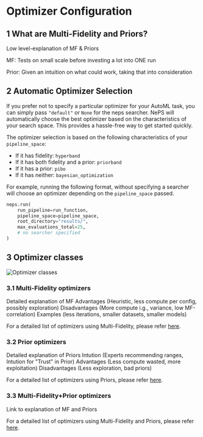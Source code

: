 # Optimizer Configuration

## 1 What are Multi-Fidelity and Priors?

Low level-explanation of MF & Priors

MF: Tests on small scale before investing a lot into ONE run

Prior: Given an intuition on what could work, taking that into consideration

## 2 Automatic Optimizer Selection

If you prefer not to specify a particular optimizer for your AutoML task, you can simply pass `"default"` or `None`
for the neps searcher. NePS will automatically choose the best optimizer based on the characteristics of your search
space. This provides a hassle-free way to get started quickly.

The optimizer selection is based on the following characteristics of your `pipeline_space`:

- If it has fidelity: `hyperband`
- If it has both fidelity and a prior: `priorband`
- If it has a prior: `pibo`
- If it has neither: `bayesian_optimization`

For example, running the following format, without specifying a searcher will choose an optimizer depending on
the `pipeline_space` passed.

```python
neps.run(
    run_pipeline=run_function,
    pipeline_space=pipeline_space,
    root_directory="results/",
    max_evaluations_total=25,
    # no searcher specified
)
```

## 3 Optimizer classes

![Optimizer classes](../doc_images/venn_dia.png)

### 3.1 Multi-Fidelity optimizers

Detailed explanation of MF
Advantages (Heuristic, less compute per config, possibly exploration)
Disadvantages (More compute i.g., variance, low MF-correlation)
Examples (less iterations, smaller datasets, smaller models)

For a detailed list of optimizers using Multi-Fidelity, please refer [here](../optimizer/multifidelity.md).

### 3.2 Prior optimizers

Detailed explanation of Priors
Intution (Experts recommending ranges, Intution for "Trust" in Prior)
Advantages (Less compute wasted, more exploitation)
Disadvantages (Less exploration, bad priors)

For a detailed list of optimizers using Priors, please refer [here](../optimizer/prior.md).

### 3.3 Multi-Fidelity+Prior optimizers

Link to explanation of MF and Priors

For a detailed list of optimizers using Multi-Fidelity and Priors, please refer [here](../optimizer/multifidelity_prior.md).
